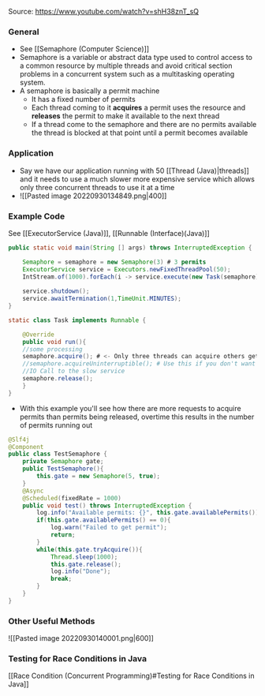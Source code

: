 Source: https://www.youtube.com/watch?v=shH38znT_sQ
### General
- See [[Semaphore (Computer Science)]] 
- Semaphore is a variable or abstract data type used to control access to a common resource by multiple threads and avoid critical section problems in a concurrent system such as a multitasking operating system. 
- A semaphore is basically a permit machine
	- It has a fixed number of permits
	- Each thread coming to it **acquires** a permit uses the resource and **releases** the permit to make it available to the next thread
	- If a thread come to the semaphore and there are no permits available the thread is blocked at that point until a permit becomes available


### Application
- Say we have our application running with 50 [[Thread (Java)|threads]] and it needs to use a much slower more expensive service which allows only three concurrent threads to use it at a time
- ![[Pasted image 20220930134849.png|400]]
### Example Code
See [[ExecutorService (Java)]], [[Runnable (Interface)(Java)]]
``` Java
public static void main(String [] args) throws InterruptedException {

	Semaphore = semaphore = new Semaphore(3) # 3 permits
	ExecutorService service = Executors.newFixedThreadPool(50);
	IntStream.of(1000).forEach(i -> service.execute(new Task(semaphore)));
	
	service.shutdown();
	service.awaitTermination(1,TimeUnit.MINUTES);
}

static class Task implements Runnable {

	@Override
	public void run(){
	//some processing
	semaphore.acquire(); # <- Only three threads can acquire others get blocked here
	//semaphore.acquireUninterruptible(); # Use this if you don't want interrupt exceptoin to be thrown by acquire()
	//IO Call to the slow service
	semaphore.release();
	}
}
```


- With this example you'll see how there are more requests to acquire permits than permits being released, overtime this results in the number of permits running out
```java
@Slf4j
@Component
public class TestSemaphore {
	private Semaphore gate;
	public TestSemaphore(){
		this.gate = new Semaphore(5, true);
	}
	@Async
	@Scheduled(fixedRate = 1000)
	public void test() throws InterruptedException {
		log.info("Available permits: {}", this.gate.availablePermits());
		if(this.gate.availablePermits() == 0){
			log.warn("Failed to get permit");
			return;
		}
		while(this.gate.tryAcquire()){
			Thread.sleep(1000);
			this.gate.release();
			log.info("Done");
			break;
		}
	}
}
```

### Other Useful Methods
![[Pasted image 20220930140001.png|600]]
    


### Testing for Race Conditions in Java
[[Race Condition (Concurrent Programming)#Testing for Race Conditions in Java]]


